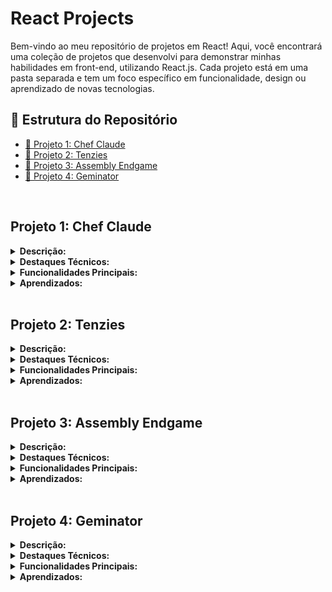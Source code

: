 # React Projects

Bem-vindo ao meu repositório de projetos em React! Aqui, você encontrará uma coleção de projetos que desenvolvi para demonstrar minhas habilidades em front-end, utilizando React.js. Cada projeto está em uma pasta separada e tem um foco específico em funcionalidade, design ou aprendizado de novas tecnologias.

## 📂 Estrutura do Repositório

- [📁 Projeto 1: Chef Claude](#projeto-1-chef-claude)
- [📁 Projeto 2: Tenzies](#projeto-2-tenzies)
- [📁 Projeto 3: Assembly Endgame](#projeto-3-assembly-endgame)
- [📁 Projeto 4: Geminator](#projeto-4-geminator)

<br>

## Projeto 1: Chef Claude
<details>
  <summary><strong>Descrição:</strong></summary>

  ChefClaude é uma aplicação frontend desenvolvida em React que permite aos usuários criar receitas personalizadas com base em ingredientes disponíveis. O projeto utiliza a API do Google Gemini para gerar receitas em tempo real, oferecendo sugestões culinárias tanto em inglês quanto em português. O foco principal foi a implementação de React Hooks (`useState` e `useEffect`) para gerenciamento de estado e a integração com APIs externas para obter dados dinâmicos.
</details>

<details>
  <summary><strong>Destaques Técnicos:</strong></summary>

  - **Gerenciamento de Estado:** Utilização de `useState` para controlar a lista de ingredientes e a receita gerada, e `useEffect` para garantir a sincronização com a API.  
  - **Integração com API:** Comunicação com a API do Google Gemini para gerar receitas personalizadas com base nos ingredientes fornecidos pelo usuário.  
  - **Formulário Interativo:** Implementação de um formulário para adicionar ingredientes, com validação para evitar duplicações e feedback visual para o usuário.  
  - **Markdown Dinâmico:** Renderização de receitas formatadas em markdown, permitindo uma exibição clara e organizada das instruções.  
  - **Boas Práticas:** Código modular e reutilizável, com componentização clara e estilização encapsulada usando CSS Modules.  
  - **Ferramentas Modernas:** Uso do Vite para desenvolvimento rápido e eficiente, garantindo uma experiência de desenvolvimento fluida.  
</details>

<details>
  <summary><strong>Funcionalidades Principais:</strong></summary>

  - Adição e gerenciamento de ingredientes.  
  - Geração de receitas personalizadas com base nos ingredientes fornecidos.  
  - Exibição de receitas formatadas em markdown, com instruções em inglês e português.  
  - Integração contínua com a API do Google Gemini para sugestões culinárias dinâmicas.  
</details>

<details>
  <summary><strong>Aprendizados:</strong></summary>

  - Aprimoramento no uso de React Hooks para gerenciamento de estado e efeitos colaterais.  
  - Experiência prática em integração com APIs externas e manipulação de respostas assíncronas.  
  - Aplicação de boas práticas de desenvolvimento, como componentização modular.  
  - Utilização de ferramentas modernas como Vite para otimizar o fluxo de desenvolvimento.  
</details>
<br>

## Projeto 2: Tenzies
<details>
  <summary><strong>Descrição:</strong></summary>

  Tenzies é um jogo de dados desenvolvido em React, onde o objetivo é rolar os dados até que todos mostrem o mesmo valor. O jogador pode "segurar" os dados que deseja manter entre as jogadas, enquanto os outros são rolados novamente. O projeto utiliza uma API de imagens (Unsplash) para gerar um plano de fundo dinâmico relacionado ao tema do jogo. O foco principal foi a implementação de **React Hooks** (`useState`, `useEffect`, `useRef`) para gerenciamento de estado e efeitos colaterais, além de boas práticas de acessibilidade.
</details>

<details>
  <summary><strong>Destaques Técnicos:</strong></summary>

  - **Gerenciamento de Estado:** Utilização de `useState` para controlar o estado dos dados e `useEffect` para sincronizar ações, como a verificação de vitória e a busca de imagens de fundo.  
  - **Acessibilidade:** Implementação de atributos ARIA (`aria-pressed`, `aria-label`) e um leitor de tela (`aria-live="polite"`) para garantir que o jogo seja acessível a todos os usuários.  
  - **Integração com API:** Comunicação com a API do Unsplash para buscar imagens aleatórias relacionadas ao tema do jogo, que são usadas como plano de fundo dinâmico.  
  - **Efeitos Visuais:** Uso da biblioteca `react-confetti` para exibir uma animação de confete quando o jogador vence o jogo.  
  - **Componentização:** Divisão do jogo em componentes reutilizáveis, como o componente `Die`, que representa um dado individual.  
  - **Boas Práticas:** Código modular, limpo e organizado, com foco em semântica e reutilização.  
</details>

<details>
  <summary><strong>Funcionalidades Principais:</strong></summary>

  - Rolagem de dados com a possibilidade de "segurar" dados específicos entre as jogadas.  
  - Verificação automática de vitória quando todos os dados mostram o mesmo valor.  
  - Plano de fundo dinâmico gerado a partir de imagens relacionadas ao tema do jogo, obtidas da API do Unsplash.  
  - Animação de confete e feedback visual ao vencer o jogo.  
  - Botão que alterna entre "Roll" e "New Game" dependendo do estado do jogo.  
</details>

<details>
  <summary><strong>Aprendizados:</strong></summary>

  - Aprimoramento no uso de React Hooks (`useState`, `useEffect`, `useRef`) para gerenciamento de estado e efeitos colaterais.  
  - Experiência prática em integração com APIs externas (Unsplash) para obter dados dinâmicos.  
  - Aplicação de boas práticas de acessibilidade, como o uso de atributos ARIA e feedback para leitores de tela.  
  - Utilização de bibliotecas externas (`react-confetti`) para adicionar efeitos visuais ao projeto.  
  - Desenvolvimento de componentes reutilizáveis e modularização do código.  
</details>
<br>

## Projeto 3: Assembly Endgame

<details>
  <summary><strong>Descrição:</strong></summary>

  **Assembly: Endgame** é um jogo de adivinhação de palavras desenvolvido em React, onde o objetivo é descobrir a palavra oculta antes que as tentativas se esgotem. O jogo tem um tema de programação, com referências a linguagens de programação e uma narrativa que envolve salvar o mundo da programação do temido **Assembly**. O projeto utiliza **React Hooks** (`useState`, `useEffect`) para gerenciamento de estado e efeitos colaterais, além de bibliotecas como `framer-motion` para animações e `react-confetti` para celebrar vitórias.
</details>

<details>
  <summary><strong>Destaques Técnicos:</strong></summary>

  - **Gerenciamento de Estado:** Uso de `useState` para controlar a palavra atual, as letras adivinhadas e o número de tentativas restantes, e `useEffect` para sincronizar ações como a inicialização do jogo e a atualização do estado.  
  - **Acessibilidade:** Implementação de atributos ARIA (`aria-live`, `role="status"`) e feedback para leitores de tela, garantindo que o jogo seja acessível a todos os usuários.  
  - **Animações:** Utilização da biblioteca `framer-motion` para animações suaves no título e na descrição do jogo.  
  - **Efeitos Visuais:** Uso de `react-confetti` para exibir uma animação de confete ao vencer o jogo.  
  - **Dificuldade Personalizável:** O jogador pode escolher entre três níveis de dificuldade (fácil, médio, difícil), que afetam o número máximo de tentativas permitidas.  
  - **Componentização:** Divisão do jogo em componentes reutilizáveis e modularização do código para facilitar a manutenção e escalabilidade.  
</details>

<details>
  <summary><strong>Funcionalidades Principais:</strong></summary>

  - Adivinhação de letras para descobrir a palavra oculta.  
  - Feedback visual e textual sobre letras corretas e incorretas.  
  - Contagem de tentativas restantes e exibição de linguagens de programação "perdidas" conforme o jogador erra.  
  - Animações de confete ao vencer o jogo e mensagens de despedida ao perder.  
  - Seleção de dificuldade (fácil, médio, difícil) que ajusta o número máximo de tentativas.  
  - Botão "New Game" para reiniciar o jogo com uma nova palavra.  
</details>

<details>
  <summary><strong>Aprendizados:</strong></summary>

  - Aprimoramento no uso de React Hooks (`useState`, `useEffect`) para gerenciamento de estado e efeitos colaterais.  
  - Experiência prática em animações com a biblioteca `framer-motion`.  
  - Aplicação de boas práticas de acessibilidade, como o uso de atributos ARIA e feedback para leitores de tela.  
  - Desenvolvimento de lógica de jogo, incluindo verificação de vitória/derrota e gerenciamento de tentativas.  
  - Utilização de bibliotecas externas (`react-confetti`) para adicionar efeitos visuais ao projeto.  
  - Componentização e modularização do código para facilitar a manutenção e escalabilidade.  
</details>
<br>


## Projeto 4: Geminator

<details>
  <summary><strong>Descrição:</strong></summary>

  **Geminator** é um jogo de adivinhação inteligente desenvolvido em React que utiliza a API do Google Gemini para tentar descobrir qual personagem famoso o jogador está pensando. Inspirado no clássico Akinator, o projeto combina técnicas modernas de desenvolvimento web com inteligência artificial, implementando um sistema de proxy backend para proteção de credenciais. O jogo funciona através de um chat interativo onde o jogador responde às perguntas da IA até que ela consiga adivinhar o personagem correto. O projeto faz uso intensivo de React Hooks (`useState`, `useEffect`, `useCallback`, `useRef`) e integração com APIs externas.
</details>

<details>
  <summary><strong>Destaques Técnicos:</strong></summary>

  - **Integração com IA:** Conexão com a API do Google Gemini para geração dinâmica de perguntas  
  - **Arquitetura Segura:** Implementação de proxy backend (Node.js/Express) para proteger chaves de API  
  - **Gerenciamento de Estado:** Uso de hooks como `useState` para controle do chat e `useCallback` para otimização de funções  
  - **Componentização:** Separação em componentes reutilizáveis (ChatInterface, ChatMessage)  
  - **Acessibilidade:** Implementação de scroll automático e foco gerenciado para melhor UX  
  - **Tratamento de Erros:** Sistema robusto de captura e exibição de erros de comunicação  
  - **Estilização Avançada:** Uso da biblioteca `clsx` para condicionais de classes CSS  
</details>

<details>
  <summary><strong>Funcionalidades Principais:</strong></summary>

  - Início do jogo com tela de boas-vindas interativa  
  - Chat em tempo real com formatação diferenciada para usuário e IA  
  - Sistema de perguntas adaptativas geradas por inteligência artificial  
  - Interface responsiva com scroll automático para novas mensagens  
  - Feedback visual de carregamento durante requisições à API  
  - Proteção de chaves sensíveis através de servidor proxy dedicado  
  - Mensagens de erro contextualizadas para falhas de comunicação  
</details>

<details>
  <summary><strong>Aprendizados:</strong></strong></summary>

  - Integração prática com APIs de inteligência artificial (Gemini)  
  - Implementação de padrões de segurança para proteção de credenciais  
  - Otimização de performance com React Hooks (`useCallback`, `useRef`)  
  - Desenvolvimento full-stack com separação clara entre frontend e backend  
  - Técnicas avançadas de manipulação de formulários em React  
  - Gerenciamento de estado complexo em aplicações conversacionais  
  - Implementação de padrões de UX para interfaces de chat  
  - Configuração de ambiente com variáveis de ambiente e scripts combinados  
</details>